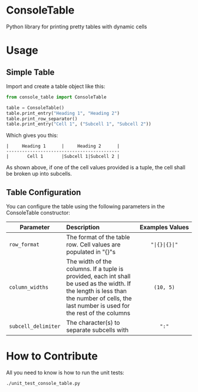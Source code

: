 # ConsoleTable
Python library for printing pretty tables with dynamic cells

# Usage
## Simple Table
Import and create a table object like this:

```python
from console_table import ConsoleTable

table = ConsoleTable()
table.print_entry("Heading 1", "Heading 2")
table.print_row_separator()
table.print_entry("Cell 1", ("Subcell 1", "Subcell 2"))

```

Which gives you this:

```commandline
|     Heading 1      |     Heading 2      |
-------------------------------------------
|       Cell 1       |Subcell 1|Subcell 2 |
```
As shown above, if one of the cell values provided is a tuple, the cell shall be broken up into subcells.

## Table Configuration
You can configure the table using the following parameters in the ConsoleTable constructor:

| Parameter         | Description   | Examples&nbsp;Values |
| ----------------- |:--------------|:--------:|
| `row_format`        | The format of the table row. Cell values are populated in "{}"s | <code>"&#124;{}&#124;{}&#124;"</code> |
| `column_widths`     | The width of the columns. If a tuple is provided, each int shall be used as the width.  If the length is less than the number of cells, the last number is used for the rest of the columns | <nobr>`(10, 5)`</nobr> |
| `subcell_delimiter` | The character(s) to separate subcells with | `":"` |

# How to Contribute
All you need to know is how to run the unit tests:

```
./unit_test_console_table.py
```